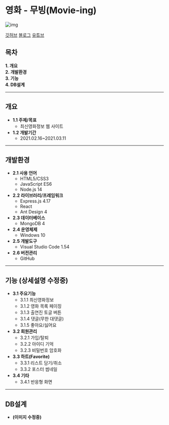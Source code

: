 # 영화 - 무빙(Movie-ing)

![img](https://user-images.githubusercontent.com/68595933/111911491-32b8a580-8aa9-11eb-9eda-4584659ee1cd.PNG)

[깃허브](https://github.com/shinyelee/movie-app)
[블로그](https://shinye0213.tistory.com/category/PROJECT/Node.js%20React)
[유튜브]()

## 목차
__1. 개요__  
__2. 개발환경__  
__3. 기능__  
__4. DB설계__  

---
## 개요
+ __1.1 주제/목표__  
  - 최신영화정보 웹 사이트
+ __1.2 개발기간__  
  - 2021.02.16~2021.03.11
---
## 개발환경
+ __2.1 사용 언어__
  - HTML5/CSS3
  - JavaScript ES6
  - Node.js 14
+ __2.2 라이브러리/프레임워크__
  - Express.js 4.17
  - React
  - Ant Design 4  
+ __2.3 데이터베이스__
  - MongoDB 4  
+ __2.4 운영체제__
  - Windows 10
+ __2.5 개발도구__
  - Visual Studio Code 1.54
+ __2.6 버전관리__
  - GitHub
---
## 기능 (상세설명 수정중)
+ __3.1 주요기능__  
  - 3.1.1 최신영화정보  
  - 3.1.2 영화 목록 페이징  
  - 3.1.3 출연진 토글 버튼  
  - 3.1.4 댓글(무한 대댓글)  
  - 3.1.5 좋아요/싫어요  
+ __3.2 회원관리__  
  - 3.2.1 가입/탈퇴  
  - 3.2.2 아이디 기억  
  - 3.2.3 비밀번호 암호화  
+ __3.3 하트(Favorite)__  
  - 3.3.1 리스트 담기/취소  
  - 3.3.2 포스터 썸네일  
+ __3.4 기타__  
  - 3.4.1 반응형 화면  
---
## DB설계
+ __(이미지 수정중)__
